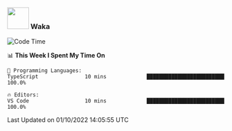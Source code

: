 ### <img src="https://media.giphy.com/media/VgCDAzcKvsR6OM0uWg/giphy.gif" width="50"> Waka

  <!--START_SECTION:waka-->
![Code Time](http://img.shields.io/badge/Code%20Time-893%20hrs%206%20mins-blue)

📊 **This Week I Spent My Time On** 

```text
💬 Programming Languages: 
TypeScript               10 mins             █████████████████████████   100.0%

🔥 Editors: 
VS Code                  10 mins             █████████████████████████   100.0%

```


 Last Updated on 01/10/2022 14:05:55 UTC
<!--END_SECTION:waka-->
